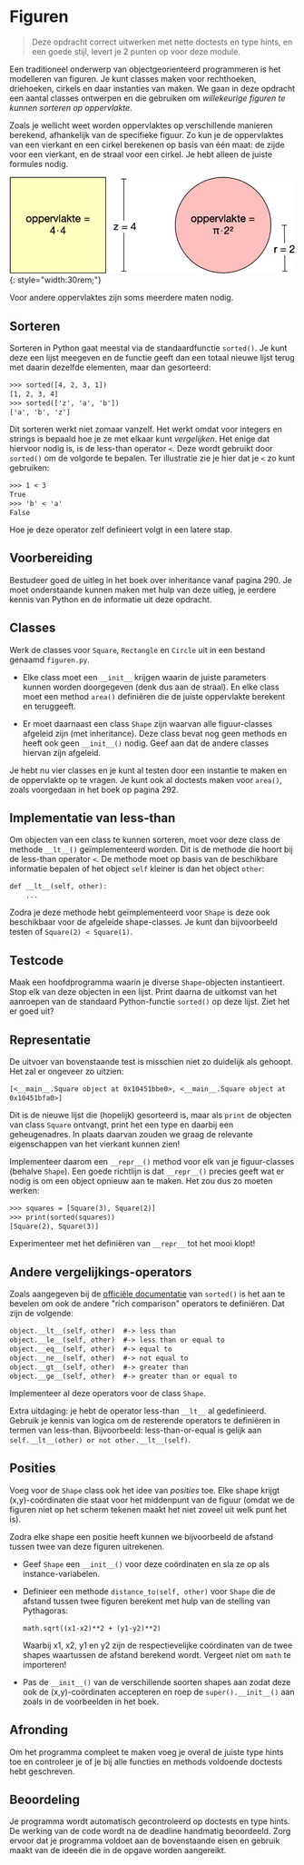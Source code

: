 # Figuren

> Deze opdracht correct uitwerken met nette doctests en type hints, en een goede stijl, levert je 2 punten op voor deze module.

Een traditioneel onderwerp van objectgeorienteerd programmeren is het modelleren van figuren. Je kunt classes maken voor rechthoeken, driehoeken, cirkels en daar instanties van maken. We gaan in deze opdracht een aantal classes ontwerpen en die gebruiken om *willekeurige figuren te kunnen sorteren op oppervlakte*.

Zoals je wellicht weet worden oppervlaktes op verschillende manieren berekend, afhankelijk van de specifieke figuur. Zo kun je de oppervlaktes van een vierkant en een cirkel berekenen op basis van één maat: de zijde voor een vierkant, en de straal voor een cirkel. Je hebt alleen de juiste formules nodig.

![](oppervlaktes.png){: style="width:30rem;"}

Voor andere oppervlaktes zijn soms meerdere maten nodig.

## Sorteren

Sorteren in Python gaat meestal via de standaardfunctie `sorted()`. Je kunt deze een lijst meegeven en de functie geeft dan een totaal nieuwe lijst terug met daarin dezelfde elementen, maar dan gesorteerd:

    >>> sorted([4, 2, 3, 1])
    [1, 2, 3, 4]
    >>> sorted(['z', 'a', 'b'])
    ['a', 'b', 'z']

Dit sorteren werkt niet zomaar vanzelf. Het werkt omdat voor integers en strings is bepaald hoe je ze met elkaar kunt *vergelijken*. Het enige dat hiervoor nodig is, is de less-than operator `<`. Deze wordt gebruikt door `sorted()` om de volgorde te bepalen. Ter illustratie zie je hier dat je `<` zo kunt gebruiken:

    >>> 1 < 3
    True
    >>> 'b' < 'a'
    False

Hoe je deze operator zelf definieert volgt in een latere stap.

## Voorbereiding

Bestudeer goed de uitleg in het boek over inheritance vanaf pagina 290. Je moet onderstaande kunnen maken met hulp van deze uitleg, je eerdere kennis van Python en de informatie uit deze opdracht.

## Classes

Werk de classes voor `Square`, `Rectangle` en `Circle` uit in een bestand genaamd `figuren.py`.

*   Elke class moet een `__init__` krijgen waarin de juiste parameters kunnen worden doorgegeven (denk dus aan de straal). En elke class moet een method `area()` definiëren die de juiste oppervlakte berekent en teruggeeft.

*   Er moet daarnaast een class `Shape` zijn waarvan alle figuur-classes afgeleid zijn (met inheritance). Deze class bevat nog geen methods en heeft ook geen `__init__()` nodig. Geef aan dat de andere classes hiervan zijn afgeleid.

Je hebt nu vier classes en je kunt al testen door een instantie te maken en de oppervlakte op te vragen. Je kunt ook al doctests maken voor `area()`, zoals voorgedaan in het boek op pagina 292.

## Implementatie van less-than

Om objecten van een class te kunnen sorteren, moet voor deze class de methode `__lt__()` geïmplementeerd worden. Dit is de methode die hoort bij de less-than operator `<`. De methode moet op basis van de beschikbare informatie bepalen of het object `self` kleiner is dan het object `other`:

    def __lt__(self, other):
        ...

Zodra je deze methode hebt geïmplementeerd voor `Shape` is deze ook beschikbaar voor de afgeleide shape-classes. Je kunt dan bijvoorbeeld testen of `Square(2) < Square(1)`.

## Testcode

Maak een hoofdprogramma waarin je diverse `Shape`-objecten instantieert. Stop elk van deze objecten in een lijst. Print daarna de uitkomst van het aanroepen van de standaard Python-functie `sorted()` op deze lijst. Ziet het er goed uit?

## Representatie

De uitvoer van bovenstaande test is misschien niet zo duidelijk als gehoopt. Het zal er ongeveer zo uitzien:

    [<__main__.Square object at 0x10451bbe0>, <__main__.Square object at 0x10451bfa0>]

Dit is de nieuwe lijst die (hopelijk) gesorteerd is, maar als `print` de objecten van class `Square` ontvangt, print het een type en daarbij een geheugenadres. In plaats daarvan zouden we graag de relevante eigenschappen van het vierkant kunnen zien!

Implementeer daarom een `__repr__()` method voor elk van je figuur-classes (behalve `Shape`). Een goede richtlijn is dat `__repr__()` precies geeft wat er nodig is om een object opnieuw aan te maken. Het zou dus zo moeten werken:

    >>> squares = [Square(3), Square(2)]
    >>> print(sorted(squares))
    [Square(2), Square(3)]

Experimenteer met het definiëren van `__repr__` tot het mooi klopt!

## Andere vergelijkings-operators

Zoals aangegeven bij de [officiële documentatie](https://docs.python.org/3/library/functions.html#sorted) van `sorted()` is het aan te bevelen om ook de andere "rich comparison" operators te definiëren. Dat zijn de volgende:

    object.__lt__(self, other)  #-> less than
    object.__le__(self, other)  #-> less than or equal to
    object.__eq__(self, other)  #-> equal to
    object.__ne__(self, other)  #-> not equal to
    object.__gt__(self, other)  #-> greater than
    object.__ge__(self, other)  #-> greater than or equal to

Implementeer al deze operators voor de class `Shape`.

Extra uitdaging: je hebt de operator less-than `__lt__` al gedefinieerd. Gebruik je kennis van logica om de resterende operators te definiëren in termen van less-than. Bijvoorbeeld: less-than-or-equal is gelijk aan `self.__lt__(other) or not other.__lt__(self)`.

## Posities

Voeg voor de `Shape` class ook het idee van *posities* toe. Elke shape krijgt (x,y)-coördinaten die staat voor het middenpunt van de figuur (omdat we de figuren niet op het scherm tekenen maakt het niet zoveel uit welk punt het is).

Zodra elke shape een positie heeft kunnen we bijvoorbeeld de afstand tussen twee van deze figuren uitrekenen.

*   Geef `Shape` een `__init__()` voor deze coördinaten en sla ze op als instance-variabelen.

*   Definieer een methode `distance_to(self, other)` voor `Shape` die de afstand tussen twee figuren berekent met hulp van de stelling van Pythagoras:

        math.sqrt((x1-x2)**2 + (y1-y2)**2)

    Waarbij x1, x2, y1 en y2 zijn de respectievelijke coördinaten van de twee shapes waartussen de afstand berekend wordt. Vergeet niet om `math` te importeren!

*   Pas de `__init__()` van de verschillende soorten shapes aan zodat deze ook de (x,y)-coördinaten accepteren en roep de `super().__init__()` aan zoals in de voorbeelden in het boek.

## Afronding

Om het programma compleet te maken voeg je overal de juiste type hints toe en controleer je of je bij alle functies en methods voldoende doctests hebt geschreven.

## Beoordeling

Je programma wordt automatisch gecontroleerd op doctests en type hints. De werking van de code wordt na de deadline handmatig beoordeeld. Zorg ervoor dat je programma voldoet aan de bovenstaande eisen en gebruik maakt van de ideeën die in de opgave worden aangereikt.
